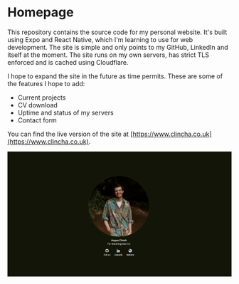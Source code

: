 # Homepage

This repository contains the source code for my personal website. It's built using Expo and React Native, which I'm learning to use for web development. The site is simple and only points to my GitHub, LinkedIn and itself at the moment. The site runs on my own servers, has strict TLS enforced and is cached using Cloudflare.

I hope to expand the site in the future as time permits. These are some of the features I hope to add:

- Current projects
- CV download
- Uptime and status of my servers
- Contact form

You can find the live version of the site at [https://www.clincha.co.uk](https://www.clincha.co.uk).

![website-screenshot.png](website-screenshot.png)